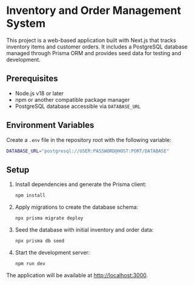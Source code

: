 # Inventory and Order Management System

This project is a web-based application built with Next.js that tracks inventory items and customer orders. It includes a PostgreSQL database managed through Prisma ORM and provides seed data for testing and development.

## Prerequisites

- Node.js v18 or later
- npm or another compatible package manager
- PostgreSQL database accessible via `DATABASE_URL`

## Environment Variables

Create a `.env` file in the repository root with the following variable:

```bash
DATABASE_URL="postgresql://USER:PASSWORD@HOST:PORT/DATABASE"
```

## Setup

1. Install dependencies and generate the Prisma client:
   ```bash
   npm install
   ```
2. Apply migrations to create the database schema:
   ```bash
   npx prisma migrate deploy
   ```
3. Seed the database with initial inventory and order data:
   ```bash
   npx prisma db seed
   ```
4. Start the development server:
   ```bash
   npm run dev
   ```

The application will be available at [http://localhost:3000](http://localhost:3000).

